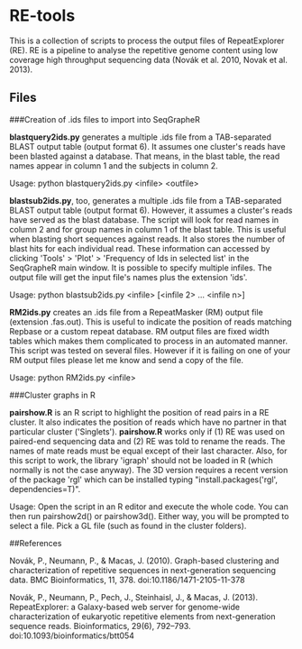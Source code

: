 # RE-tools


This is a collection of scripts to process the output files of RepeatExplorer (RE). RE is a pipeline to analyse the repetitive genome content using low coverage high throughput sequencing data (Novák et al. 2010, Novak et al. 2013).

## Files

###Creation of .ids files to import into SeqGrapheR

**blastquery2ids.py** generates a multiple .ids file from a TAB-separated BLAST output table (output format 6). It assumes one cluster's reads have been blasted against a database. That means, in the blast table, the read names appear in column 1 and the subjects in column 2.

Usage: python blastquery2ids.py \<infile\> \<outfile\>

**blastsub2ids.py**, too,  generates a multiple .ids file from a TAB-separated BLAST output table (output format 6). However, it assumes a cluster's reads have served as the blast database. The script will look for read names in column 2 and for group names in column 1 of the blast table. This is useful when blasting short sequences against reads. It also stores the number of blast hits for each individual read. These information can accessed by clicking 'Tools' > 'Plot' > 'Frequency of Ids in selected list' in the SeqGrapheR main window. It is possible to specify multiple infiles. The output file will get the input file's names plus the extension 'ids'.

Usage: python blastsub2ids.py \<infile\> [\<infile 2\> ... \<infile n\>]

**RM2ids.py** creates an .ids file from a RepeatMasker (RM) output file (extension .fas.out). This is useful to indicate the position of reads matching Repbase or a custom repeat database. RM output files are fixed width tables which makes them complicated to process in an automated manner. This script was tested on several files. However if it is failing on one of your RM output files please let me know and send a copy of the file.

Usage: python RM2ids.py \<infile\>

###Cluster graphs in R

**pairshow.R** is an R script to highlight the position of read pairs in a RE cluster. It also indicates the position of reads which have no partner in that particular cluster ('Singlets'). **pairshow.R** works only if (1) RE was used on paired-end sequencing data and (2) RE was told to rename the reads. The names of mate reads must be equal except of their last character. Also, for this script to work, the library 'igraph' should not be loaded in R (which normally is not the case anyway). The 3D version requires a recent version of the package 'rgl' which can be installed typing "install.packages('rgl', dependencies=T)".

Usage: Open the script in an R editor and execute the whole code. You can then run pairshow2d() or pairshow3d(). Either way, you will be prompted to select a file. Pick a GL file (such as found in the cluster folders).



##References

Novák, P., Neumann, P., & Macas, J. (2010). Graph-based clustering and characterization of repetitive sequences in next-generation sequencing data. BMC Bioinformatics, 11, 378. doi:10.1186/1471-2105-11-378

Novák, P., Neumann, P., Pech, J., Steinhaisl, J., & Macas, J. (2013). RepeatExplorer: a Galaxy-based web server for genome-wide characterization of eukaryotic repetitive elements from next-generation sequence reads. Bioinformatics, 29(6), 792–793. doi:10.1093/bioinformatics/btt054